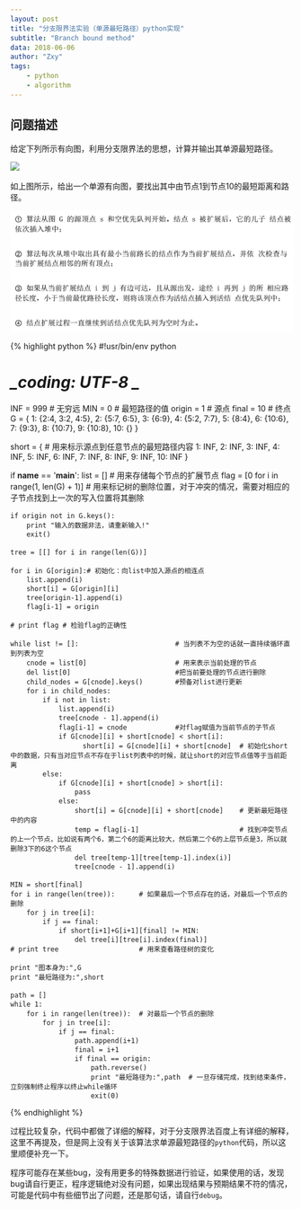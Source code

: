 ```yaml
---
layout: post
title: "分支限界法实验（单源最短路径）python实现"
subtitle: "Branch bound method"
data: 2018-06-06
author: "Zxy"
tags:
    - python
    - algorithm
---
```


## 问题描述

给定下列所示有向图，利用分支限界法的思想，计算并输出其单源最短路径。

![](/assetc/branch_bound_0.png)

如上图所示，给出一个单源有向图，要找出其中由节点1到节点10的最短距离和路径。

![](/assets/branch_bound_1.png)

{% highlight python %}
#!usr/bin/env python
# _*_coding: UTF-8 _*_

INF = 999               # 无穷远
MIN = 0                 # 最短路径的值
origin = 1              # 源点
final = 10              # 终点
G = {
    1: {2:4, 3:2, 4:5},
    2: {5:7, 6:5},
    3: {6:9},
    4: {5:2, 7:7},
    5: {8:4},
    6: {10:6},
    7: {9:3},
    8: {10:7},
    9: {10:8},
    10: {}
}

short = {               # 用来标示源点到任意节点的最短路径内容
    1: INF,
    2: INF,
    3: INF,
    4: INF,
    5: INF,
    6: INF,
    7: INF,
    8: INF,
    9: INF,
    10: INF
}

if __name__ == '__main__':
    list = []                                 # 用来存储每个节点的扩展节点
    flag = [0 for i in range(1, len(G) + 1)]  # 用来标记树的删除位置，对于冲突的情况，需要对相应的子节点找到上一次的写入位置将其删除

    if origin not in G.keys():
        print "输入的数据非法，请重新输入!"
        exit()

    tree = [[] for i in range(len(G))]

    for i in G[origin]:# 初始化：向list中加入源点的相连点
        list.append(i)
        short[i] = G[origin][i]
        tree[origin-1].append(i)
        flag[i-1] = origin

    # print flag # 检验flag的正确性

    while list != []:                        # 当列表不为空的话就一直持续循环直到列表为空
        cnode = list[0]                      # 用来表示当前处理的节点
        del list[0]                          #把当前要处理的节点进行删除
        child_nodes = G[cnode].keys()        #预备对list进行更新
        for i in child_nodes:
            if i not in list:
                list.append(i)
                tree[cnode - 1].append(i)
                flag[i-1] = cnode            #对flag赋值为当前节点的子节点
                if G[cnode][i] + short[cnode] < short[i]:
                      short[i] = G[cnode][i] + short[cnode]  # 初始化short中的数据，只有当对应节点不存在于list列表中的时候，就让short的对应节点值等于当前距离
            else:
                if G[cnode][i] + short[cnode] > short[i]:
                    pass
                else:
                    short[i] = G[cnode][i] + short[cnode]    # 更新最短路径中的内容
                    temp = flag[i-1]                         # 找到冲突节点的上一个节点，比如说有两个6，第二个6的距离比较大，然后第二个6的上层节点是3，所以就删除3下的6这个节点
                    del tree[temp-1][tree[temp-1].index(i)]
                    tree[cnode - 1].append(i)

    MIN = short[final]
    for i in range(len(tree)):      # 如果最后一个节点存在的话，对最后一个节点的删除
        for j in tree[i]:
            if j == final:
                if short[i+1]+G[i+1][final] != MIN:
                    del tree[i][tree[i].index(final)]
    # print tree                    # 用来查看路径树的变化

    print "图本身为:",G
    print "最短路径为:",short

    path = []
    while 1:
        for i in range(len(tree)):  # 对最后一个节点的删除
            for j in tree[i]:
                if j == final:
                    path.append(i+1)
                    final = i+1
                    if final == origin:
                        path.reverse()
                        print "最短路径为:",path  # 一旦存储完成，找到结束条件，立刻强制终止程序以终止while循环
                        exit(0)
{% endhighlight %}

过程比较复杂，代码中都做了详细的解释，对于分支限界法百度上有详细的解释，这里不再提及，但是网上没有关于该算法求单源最短路径的`python`代码，所以这里顺便补充一下。

程序可能存在某些bug，没有用更多的特殊数据进行验证，如果使用的话，发现bug请自行更正，程序逻辑绝对没有问题，如果出现结果与预期结果不符的情况，可能是代码中有些细节出了问题，还是那句话，请自行`debug`。

